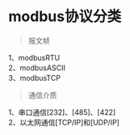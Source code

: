 # modbus协议分类
>报文帧

1、modbusRTU<br>
2、modbusASCII<br>
3、modbusTCP<br>

>通信介质

1、串口通信[232]、[485]、[422]<br>
2、以太网通信[TCP/IP]和[UDP/IP]<br>